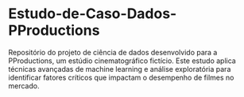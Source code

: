 # Estudo-de-Caso-Dados-PProductions
Repositório do projeto de ciência de dados desenvolvido para a PProductions, um estúdio cinematográfico fictício. Este estudo aplica técnicas avançadas de machine learning e análise exploratória para identificar fatores críticos que impactam o desempenho de filmes no mercado.
